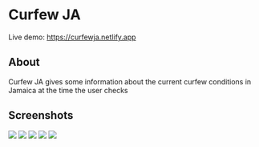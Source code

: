 # Curfew JA

Live demo: https://curfewja.netlify.app

## About

Curfew JA gives some information about the current curfew conditions in Jamaica at the time the user checks

## Screenshots

![](/screencaps/active.png)
![](/screencaps/starting-soon.png)
![](/screencaps/movement-allowed.png)
![](/screencaps/no-curfew.png)
![](/screencaps/schedule.png)
